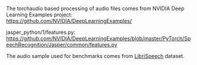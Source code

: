 The torchaudio based processing of audio files comes from NVIDIA Deep Learning Examples project:
https://github.com/NVIDIA/DeepLearningExamples/

jasper_python/1/features.py: https://github.com/NVIDIA/DeepLearningExamples/blob/master/PyTorch/SpeechRecognition/Jasper/common/features.py

The audio sample used for benchmarks comes from [LibriSpeech](https://www.openslr.org/12) dataset.
